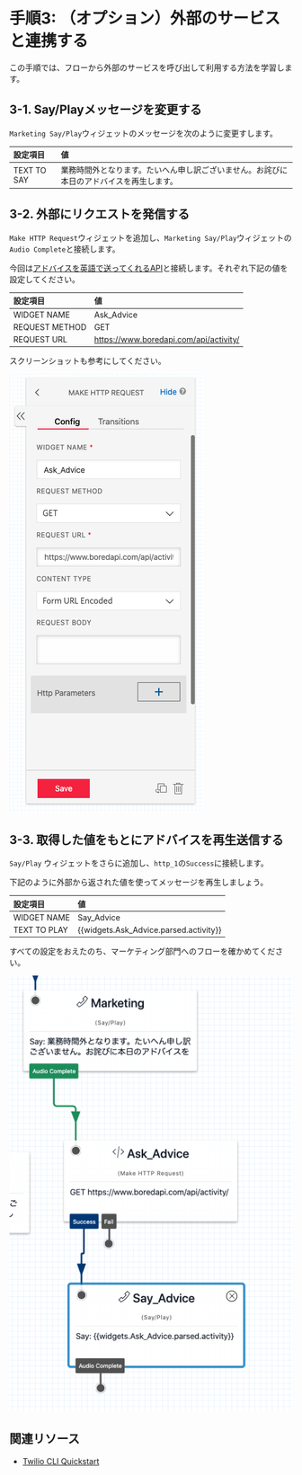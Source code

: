 #  手順3: （オプション）外部のサービスと連携する

この手順では、フローから外部のサービスを呼び出して利用する方法を学習します。

## 3-1. Say/Playメッセージを変更する

`Marketing Say/Play`ウィジェットのメッセージを次のように変更すします。

|設定項目|値|
|:----|:----|
|TEXT TO SAY| 業務時間外となります。たいへん申し訳ございません。お詫びに本日のアドバイスを再生します。|

## 3-2. 外部にリクエストを発信する

`Make HTTP Request`ウィジェットを追加し、`Marketing Say/Play`ウィジェットの`Audio Complete`と接続します。

今回は[アドバイスを英語で送ってくれるAPI](https://www.boredapi.com/api/activity/)と接続します。それぞれ下記の値を設定してください。

|設定項目|値|
|:----|:----|
|WIDGET NAME| Ask_Advice|
|REQUEST METHOD| GET|
|REQUEST URL|https://www.boredapi.com/api/activity/|

スクリーンショットも参考にしてください。

![http request](../assets/03-Http-Request.png)


## 3-3. 取得した値をもとにアドバイスを再生送信する

`Say/Play` ウィジェットをさらに追加し、`http_1`の`Success`に接続します。

下記のように外部から返された値を使ってメッセージを再生しましょう。

|設定項目|値|
|:----|:----|
|WIDGET NAME| Say_Advice|
|TEXT TO PLAY| \{\{widgets.Ask_Advice.parsed.activity\}\}|

すべての設定をおえたのち、マーケティング部門へのフローを確かめてください。

![Http request sample](../assets/03-Flow.png)

## 関連リソース

- [Twilio CLI Quickstart](https://www.twilio.com/docs/twilio-cli/quickstart)
